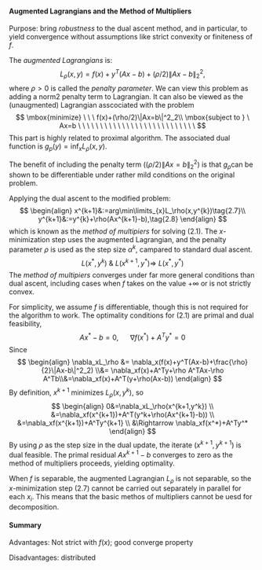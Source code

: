 #### Augmented Lagrangians and the Method of Multipliers

Purpose: bring *robustness* to the dual ascent method, and in particular, to yield convergence without assumptions like strict convexity or finiteness of $f$. 

The *augmented Lagrangians* is:
$$
L_{\rho}(x,y)=f(x)+y^T(Ax-b)+(\rho/2)\|Ax-b\|^2_2,\tag{2.6}
$$
where $\rho>0$ is called the *penalty parameter*. We can view this problem as adding a norm2 penalty term to Lagrangian. It can also be viewed as the (unaugmented) Lagrangian asscociated with the problem
$$
\mbox{minimize} \ \ \ f(x)+(\rho/2)\|Ax=b\|^2_2\\  \mbox{subject to  } \ Ax=b \ \  \ \ \  \ \ \ \ \ \ \ \ \ \ \ \ \ \ \ \ \ \ \ \ \ \
$$
This part is highly related to proximal algorithm. The associated dual function is $g_p(y)=\inf_{x} L_{\rho}(x,y)$. 

The benefit of including the penalty term ($(\rho/2)\|Ax=b\|^2_2​$) is that $g_\rho​$	can be shown to be differentiable under rather mild conditions on the original problem. 

Applying the dual ascent to the modified problem:
$$
\begin{align}
x^{k+1}&:=arg\min\limits_{x}L_\rho(x,y^{k})\tag{2.7}\\
y^{k+1}&:=y^{k}+\rho(Ax^{k+1}-b),\tag{2.8}
\end{align}
$$
which is known as the *method of multipiers* for solving (2.1). The $x$-minimization step uses the augmented Lagrangian, and the penalty parameter $\rho$ is used as the step size $\alpha^k$, campared to standard dual ascent.  
$$
L(x^*,y^k) \ \& \  L(x^{k+1},y^*) \Longrightarrow \ L(x^*,y^*)
$$
The *method of multipiers* converges under far more general conditions than dual ascent, including cases when $f$ takes on the value $+\infty$ or is not strictly convex. 

For simplicity, we assume $f$ is differentiable, though this is not required for the algorithm to work. The optimality conditions for (2.1) are primal and dual feasibility, 
$$
Ax^*-b=0, \ \ \ \ \ \  \nabla f(x^*)+A^Ty^*=0 
$$
Since 
$$
\begin{align}
\nabla_xL_\rho &= \nabla_x(f(x)+y^T(Ax-b)+\frac{\rho}{2}\|Ax-b\|^2_2) \\&= \nabla_xf(x)+A^Ty+\rho A^TAx-\rho A^Tb\\&=\nabla_xf(x)+A^T(y+\rho(Ax-b))
\end{align}
$$
 By definition, $x^{k+1}$ minimizes $L_\rho(x,y^k)$, so 
$$
\begin{align}
0&=\nabla_xL_\rho(x^{k+1,y^k}) \\ 
&=\nabla_xf(x^{k+1})+A^T(y^k+\rho(Ax^{k+1}-b)) \\
&=\nabla_xf(x^{k+1})+A^Ty^{k+1}	\\
&\Rightarrow \nabla_xf(x^*)+A^Ty^*
\end{align}
$$
By using $\rho$ as the step size in the dual update, the iterate $(x^{k+1},y^{k+1})$ is dual feasible. The primal residual $Ax^{k+1}-b$ converges to zero as the method of multipliers proceeds, yielding optimality. 

When $f$ is separable, the augmented Lagrangian $L_\rho$ is not separable, so the $x$-minimization step (2.7) cannot be carried out separately in parallel for each $x_i$. This means that the basic methos of multipliers cannot be uesd for decomposition. 

#### Summary 

Advantages: Not strict with $f(x)$; good converge property

Disadvantages: distributed  

